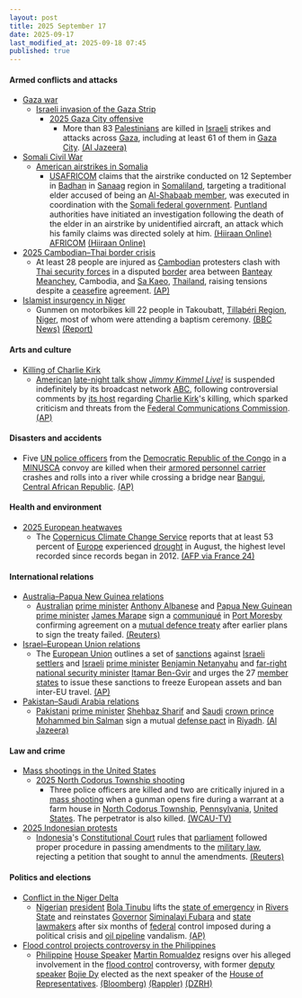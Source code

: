```yaml
---
layout: post
title: 2025 September 17
date: 2025-09-17
last_modified_at: 2025-09-18 07:45
published: true
---
```



#### Armed conflicts and attacks

* [Gaza war](https://en.wikipedia.org/wiki/Gaza_war "Gaza war")
  * [Israeli invasion of the Gaza Strip](https://en.wikipedia.org/wiki/Israeli_invasion_of_the_Gaza_Strip "Israeli invasion of the Gaza Strip")
    * [2025 Gaza City offensive](https://en.wikipedia.org/wiki/2025_Gaza_City_offensive "2025 Gaza City offensive")
      * More than 83 [Palestinians](https://en.wikipedia.org/wiki/Palestinians "Palestinians") are killed in [Israeli](https://en.wikipedia.org/wiki/Israel "Israel") strikes and attacks across [Gaza](https://en.wikipedia.org/wiki/Gaza_Strip "Gaza Strip"), including at least 61 of them in [Gaza City](https://en.wikipedia.org/wiki/Gaza_City "Gaza City"). [(Al Jazeera)](https://www.aljazeera.com/news/liveblog/2025/9/17/live-israel-kills-a-dozen-palestinians-as-gaza-city-invasion-intensifies)
* [Somali Civil War](https://en.wikipedia.org/wiki/Somali_Civil_War_%282009%E2%80%93present%29 "Somali Civil War (2009–present)")
  * [American airstrikes in Somalia](https://en.wikipedia.org/wiki/American_airstrikes_in_Somalia "American airstrikes in Somalia")
    * [USAFRICOM](https://en.wikipedia.org/wiki/USAFRICOM "USAFRICOM") claims that the airstrike conducted on 12 September in [Badhan](https://en.wikipedia.org/wiki/Badhan%2C_Sanaag "Badhan, Sanaag") in [Sanaag](https://en.wikipedia.org/wiki/Sanaag "Sanaag") region in [Somaliland](https://en.wikipedia.org/wiki/Somaliland "Somaliland"), targeting a traditional elder accused of being an [Al-Shabaab member](https://en.wikipedia.org/wiki/Al-Shabaab_militant "Al-Shabaab militant"), was executed in coordination with the [Somali federal government](https://en.wikipedia.org/wiki/Somali_federal_government "Somali federal government"). [Puntland](https://en.wikipedia.org/wiki/Puntland "Puntland") authorities have initiated an investigation following the death of the elder in an airstrike by unidentified aircraft, an attack which his family claims was directed solely at him. [(Hiiraan Online)](https://www.hiiraan.com/news4/2025/Sept/202957/u_s_airstrike_kills_alleged_al_shabaab_weapons_dealer_in_somalia_s_sanaag_region.aspx) [AFRICOM](https://www.africom.mil/pressrelease/35996/us-forces-conduct-strikes-targeting-al-shabaab) [(Hiiraan Online)](https://www.hiiraan.com/news4/2025/Sept/202917/puntland_probes_airstrike_as_family_says_elder_was_sole_target_in_sanaag.aspx)
* [2025 Cambodian–Thai border crisis](https://en.wikipedia.org/wiki/2025_Cambodian%E2%80%93Thai_border_crisis "2025 Cambodian–Thai border crisis")
  * At least 28 people are injured as [Cambodian](https://en.wikipedia.org/wiki/Cambodia "Cambodia") protesters clash with [Thai security forces](https://en.wikipedia.org/wiki/Royal_Thai_Army "Royal Thai Army") in a disputed [border](https://en.wikipedia.org/wiki/Cambodia%E2%80%93Thailand_border "Cambodia–Thailand border") area between [Banteay Meanchey](https://en.wikipedia.org/wiki/Banteay_Meanchey_province "Banteay Meanchey province"), Cambodia, and [Sa Kaeo](https://en.wikipedia.org/wiki/Sa_Kaeo_province "Sa Kaeo province"), [Thailand](https://en.wikipedia.org/wiki/Thailand "Thailand"), raising tensions despite a [ceasefire](https://en.wikipedia.org/wiki/Ceasefire "Ceasefire") agreement. [(AP)](https://apnews.com/article/thailand-cambodia-clashes-border-territory-dispute-ceasefire-2f69565a7747b0db6a1dc3b0066b04b8)
* [Islamist insurgency in Niger](https://en.wikipedia.org/wiki/Islamist_insurgency_in_Niger "Islamist insurgency in Niger")
  * Gunmen on motorbikes kill 22 people in Takoubatt, [Tillabéri Region](https://en.wikipedia.org/wiki/Tillab%C3%A9ri_Region "Tillabéri Region"), [Niger](https://en.wikipedia.org/wiki/Niger "Niger"), most of whom were attending a baptism ceremony. [(BBC News)](https://www.bbc.com/news/articles/ce863x3g7jko) [(Report)](https://report.az/en/other-countries/gunmen-fire-on-niger-baptism-ceremony-kill-22-villagers)

#### Arts and culture

* [Killing of Charlie Kirk](https://en.wikipedia.org/wiki/Killing_of_Charlie_Kirk "Killing of Charlie Kirk")
  * [American](https://en.wikipedia.org/wiki/Television_in_the_United_States "Television in the United States") [late-night talk show](https://en.wikipedia.org/wiki/Late-night_talk_show "Late-night talk show") *[Jimmy Kimmel Live!](https://en.wikipedia.org/wiki/Jimmy_Kimmel_Live%21 "Jimmy Kimmel Live!")* is suspended indefinitely by its broadcast network [ABC](https://en.wikipedia.org/wiki/American_Broadcasting_Company "American Broadcasting Company"), following controversial comments by [its host](https://en.wikipedia.org/wiki/Jimmy_Kimmel "Jimmy Kimmel") regarding [Charlie Kirk](https://en.wikipedia.org/wiki/Charlie_Kirk "Charlie Kirk")'s killing, which sparked criticism and threats from the [Federal Communications Commission](https://en.wikipedia.org/wiki/Federal_Communications_Commission "Federal Communications Commission"). [(AP)](https://apnews.com/article/jimmy-kimmel-show-suspended-charlie-kirk-a2bfa904429c318fe52e7d3493c6883d)

#### Disasters and accidents

* Five [UN police officers](https://en.wikipedia.org/wiki/United_Nations_Police "United Nations Police") from the [Democratic Republic of the Congo](https://en.wikipedia.org/wiki/Democratic_Republic_of_the_Congo "Democratic Republic of the Congo") in a [MINUSCA](https://en.wikipedia.org/wiki/MINUSCA "MINUSCA") convoy are killed when their [armored personnel carrier](https://en.wikipedia.org/wiki/Armored_personnel_carrier "Armored personnel carrier") crashes and rolls into a river while crossing a bridge near [Bangui](https://en.wikipedia.org/wiki/Bangui "Bangui"), [Central African Republic](https://en.wikipedia.org/wiki/Central_African_Republic "Central African Republic"). [(AP)](https://apnews.com/article/un-peacekeepers-central-african-republic-2434ac1228917e901666a918bdf9ab91)

#### Health and environment

* [2025 European heatwaves](https://en.wikipedia.org/wiki/2025_European_heatwaves "2025 European heatwaves")
  * The [Copernicus Climate Change Service](https://en.wikipedia.org/wiki/Copernicus_Climate_Change_Service "Copernicus Climate Change Service") reports that at least 53 percent of [Europe](https://en.wikipedia.org/wiki/Europe "Europe") experienced [drought](https://en.wikipedia.org/wiki/Drought "Drought") in August, the highest level recorded since records began in 2012. [(AFP via France 24)](https://www.france24.com/en/live-news/20250918-europe-mediterranean-coast-saw-record-drought-in-august-afp-analysis-of-eu-data)

#### International relations

* [Australia–Papua New Guinea relations](https://en.wikipedia.org/wiki/Australia%E2%80%93Papua_New_Guinea_relations "Australia–Papua New Guinea relations")
  * [Australian](https://en.wikipedia.org/wiki/Australia "Australia") [prime minister](https://en.wikipedia.org/wiki/Prime_Minister_of_Australia "Prime Minister of Australia") [Anthony Albanese](https://en.wikipedia.org/wiki/Anthony_Albanese "Anthony Albanese") and [Papua New Guinean](https://en.wikipedia.org/wiki/Papua_New_Guinea "Papua New Guinea") [prime minister](https://en.wikipedia.org/wiki/Prime_Minister_of_Papua_New_Guinea "Prime Minister of Papua New Guinea") [James Marape](https://en.wikipedia.org/wiki/James_Marape "James Marape") sign a [communiqué](https://en.wikipedia.org/wiki/Communiqu%C3%A9 "Communiqué") in [Port Moresby](https://en.wikipedia.org/wiki/Port_Moresby "Port Moresby") confirming agreement on a [mutual defence treaty](https://en.wikipedia.org/wiki/Defense_pact "Defense pact") after earlier plans to sign the treaty failed. [(Reuters)](https://www.reuters.com/world/china/australia-papua-new-guinea-sign-communique-after-mutual-defence-treaty-stalls-2025-09-17/)
* [Israel–European Union relations](https://en.wikipedia.org/wiki/Israel%E2%80%93European_Union_relations "Israel–European Union relations")
  * The [European Union](https://en.wikipedia.org/wiki/European_Union "European Union") outlines a set of [sanctions](https://en.wikipedia.org/wiki/Economic_sanctions "Economic sanctions") against [Israeli settlers](https://en.wikipedia.org/wiki/Israeli_settlers "Israeli settlers") and [Israeli](https://en.wikipedia.org/wiki/Israel "Israel") [prime minister](https://en.wikipedia.org/wiki/Prime_Minister_of_Israel "Prime Minister of Israel") [Benjamin Netanyahu](https://en.wikipedia.org/wiki/Benjamin_Netanyahu "Benjamin Netanyahu") and [far-right](https://en.wikipedia.org/wiki/Far-right_politics_in_Israel "Far-right politics in Israel") [national security minister](https://en.wikipedia.org/wiki/Ministry_of_National_Security_%28Israel%29 "Ministry of National Security (Israel)") [Itamar Ben-Gvir](https://en.wikipedia.org/wiki/Itamar_Ben-Gvir "Itamar Ben-Gvir") and urges the 27 [member states](https://en.wikipedia.org/wiki/Member_state_of_the_European_Union "Member state of the European Union") to issue these sanctions to freeze European assets and ban inter-EU travel. [(AP)](https://apnews.com/article/eu-israel-sanctions-tariffs-gaza-war-94aa802ef07e2483b06724800c5c0238)
* [Pakistan–Saudi Arabia relations](https://en.wikipedia.org/wiki/Pakistan%E2%80%93Saudi_Arabia_relations "Pakistan–Saudi Arabia relations")
  * [Pakistani](https://en.wikipedia.org/wiki/Pakistan "Pakistan") [prime minister](https://en.wikipedia.org/wiki/Prime_Minister_of_Pakistan "Prime Minister of Pakistan") [Shehbaz Sharif](https://en.wikipedia.org/wiki/Shehbaz_Sharif "Shehbaz Sharif") and [Saudi](https://en.wikipedia.org/wiki/Saudi_Arabia "Saudi Arabia") [crown prince](https://en.wikipedia.org/wiki/Crown_Prince_of_Saudi_Arabia "Crown Prince of Saudi Arabia") [Mohammed bin Salman](https://en.wikipedia.org/wiki/Mohammed_bin_Salman "Mohammed bin Salman") sign a mutual [defense pact](https://en.wikipedia.org/wiki/Defense_pact "Defense pact") in [Riyadh](https://en.wikipedia.org/wiki/Riyadh "Riyadh"). [(Al Jazeera)](https://www.aljazeera.com/news/2025/9/17/saudi-arabia-signs-mutual-defence-pact-with-nuclear-armed-pakistan)

#### Law and crime

* [Mass shootings in the United States](https://en.wikipedia.org/wiki/Mass_shootings_in_the_United_States "Mass shootings in the United States")
  * [2025 North Codorus Township shooting](https://en.wikipedia.org/wiki/2025_North_Codorus_Township_shooting "2025 North Codorus Township shooting")
    * Three police officers are killed and two are critically injured in a [mass shooting](https://en.wikipedia.org/wiki/Mass_shooting "Mass shooting") when a gunman opens fire during a warrant at a farm house in [North Codorus Township](https://en.wikipedia.org/wiki/North_Codorus_Township%2C_Pennsylvania "North Codorus Township, Pennsylvania"), [Pennsylvania](https://en.wikipedia.org/wiki/Pennsylvania "Pennsylvania"), [United States](https://en.wikipedia.org/wiki/United_States "United States"). The perpetrator is also killed. [(WCAU-TV)](https://www.nbcphiladelphia.com/news/local/live-updates-multiple-officers-shot-in-york-county-pennsylvania/4271002/)
* [2025 Indonesian protests](https://en.wikipedia.org/wiki/2025_Indonesian_protests "2025 Indonesian protests")
  * [Indonesia](https://en.wikipedia.org/wiki/Indonesia "Indonesia")'s [Constitutional Court](https://en.wikipedia.org/wiki/Constitutional_Court_of_Indonesia "Constitutional Court of Indonesia") rules that [parliament](https://en.wikipedia.org/wiki/People%27s_Consultative_Assembly "People's Consultative Assembly") followed proper procedure in passing amendments to the [military law](https://en.wikipedia.org/wiki/Indonesian_National_Armed_Forces_Law "Indonesian National Armed Forces Law"), rejecting a petition that sought to annul the amendments. [(Reuters)](https://www.reuters.com/world/asia-pacific/indonesia-court-finds-no-procedural-flaws-with-law-expanding-militarys-role-2025-09-17/)

#### Politics and elections

* [Conflict in the Niger Delta](https://en.wikipedia.org/wiki/Conflict_in_the_Niger_Delta "Conflict in the Niger Delta")
  * [Nigerian](https://en.wikipedia.org/wiki/Nigeria "Nigeria") [president](https://en.wikipedia.org/wiki/President_of_Nigeria "President of Nigeria") [Bola Tinubu](https://en.wikipedia.org/wiki/Bola_Tinubu "Bola Tinubu") lifts the [state of emergency](https://en.wikipedia.org/wiki/State_of_emergency "State of emergency") in [Rivers State](https://en.wikipedia.org/wiki/Rivers_State "Rivers State") and reinstates [Governor](https://en.wikipedia.org/wiki/Governor_of_Rivers_State "Governor of Rivers State") [Siminalayi Fubara](https://en.wikipedia.org/wiki/Siminalayi_Fubara "Siminalayi Fubara") and [state lawmakers](https://en.wikipedia.org/wiki/Rivers_State_House_of_Assembly "Rivers State House of Assembly") after six months of [federal](https://en.wikipedia.org/wiki/Federal_government_of_Nigeria "Federal government of Nigeria") control imposed during a political crisis and [oil pipeline](https://en.wikipedia.org/wiki/Petroleum_industry_in_Nigeria "Petroleum industry in Nigeria") vandalism. [(AP)](https://apnews.com/article/nigeria-rivers-state-emergency-rule-president-2d7268ac6b182caa379c6436362a99b6)
* [Flood control projects controversy in the Philippines](https://en.wikipedia.org/wiki/Flood_control_projects_controversy_in_the_Philippines "Flood control projects controversy in the Philippines")
  * [Philippine](https://en.wikipedia.org/wiki/Philippine "Philippine") [House Speaker](https://en.wikipedia.org/wiki/Speaker_of_the_House_of_Representatives_of_the_Philippines "Speaker of the House of Representatives of the Philippines") [Martin Romualdez](https://en.wikipedia.org/wiki/Martin_Romualdez "Martin Romualdez") resigns over his alleged involvement in the [flood control](https://en.wikipedia.org/wiki/Flood_control "Flood control") controversy, with former [deputy speaker](https://en.wikipedia.org/wiki/Deputy_Speaker_of_the_House_of_Representatives_of_the_Philippines "Deputy Speaker of the House of Representatives of the Philippines") [Bojie Dy](https://en.wikipedia.org/wiki/Bojie_Dy "Bojie Dy") elected as the next speaker of the [House of Representatives](https://en.wikipedia.org/wiki/House_of_Representatives_of_the_Philippines "House of Representatives of the Philippines"). [(Bloomberg)](https://www.bloomberg.com/news/articles/2025-09-17/marcos-cousin-to-step-down-as-philippines-congress-speaker) [(Rappler)](https://www.rappler.com/newsbreak/inside-track/speaker-martin-romualdez-resigning/) [(DZRH)](https://dzrh.com.ph/post/faustino-bojie-dy-assumes-seat-as-new-house-speaker-after-romualdez-resigns)
